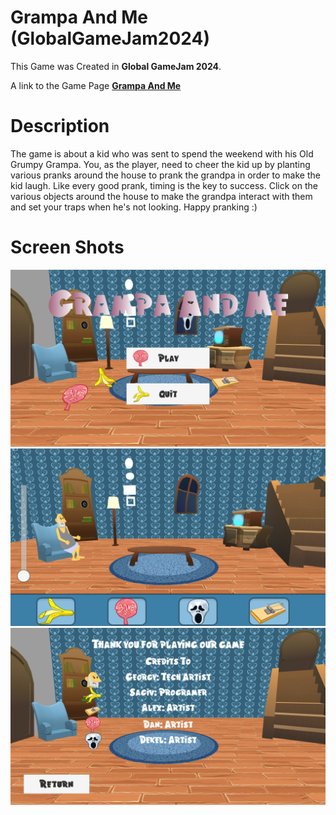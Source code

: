 Grampa And Me (GlobalGameJam2024)
======

This Game was Created in **Global GameJam 2024**.

A link to the Game Page [**Grampa And Me**](https://globalgamejam.org/games/2024/grampa-and-me-4)

# Description
The game is about a kid who was sent to spend the weekend with his Old Grumpy Grampa. 
You, as the player, need to cheer the kid up by planting various pranks around the house to prank the grandpa in order to make the kid laugh. 
Like every good prank, timing is the key to success. Click on the various objects around the house to make the grandpa interact with them and set your traps when he's not looking. Happy pranking :)

# Screen Shots
![Image_1](https://github.com/TechArtGeorgi/GGJ-2024-Haifa/blob/Master/GrampaAndMe.PNG?raw=true)
![Image_2](https://github.com/TechArtGeorgi/GGJ-2024-Haifa/blob/Master/GrampaAndMeGame.PNG?raw=true)
![Image_2](https://github.com/TechArtGeorgi/GGJ-2024-Haifa/blob/Master/GrampaAndMeCredits.PNG?raw=true)

